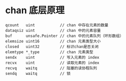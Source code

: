 # chan 底层原理
    qcount   uint           // chan 中存在元素的数量
	dataqsiz uint           // chan 中的元素容量
	buf      unsafe.Pointer // chan 中的元素队列（环形数组）
	elemsize uint16         // chan 元素类型大小
	closed   uint32         // 标识chan是否关闭
	elemtype *_type         // chan 元素类型
	sendx    uint           // 写入元素的 index
	recvx    uint           // 读取元素的 index
	recvq    waitq          // 阻塞的读协程队列
	sendq    waitq          // 锁